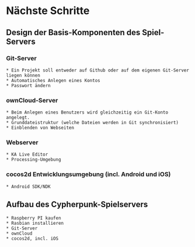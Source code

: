 # Nächste Schritte
## Design der Basis-Komponenten des Spiel-Servers
### Git-Server
	* Ein Projekt soll entweder auf Github oder auf dem eigenen Git-Server liegen können
	* Automatisches Anlegen eines Kontos
	* Passwort ändern
### ownCloud-Server
	* Beim Anlegen eines Benutzers wird gleichzeitig ein Git-Konto angelegt.
	* Grunddateistruktur (welche Dateien werden in Git synchronisiert)
	* Einblenden von Webseiten
### Webserver
	* KA Live Editor
	* Processing-Umgebung
### cocos2d Entwicklungsumgebung (incl. Android und iOS)
	* Android SDK/NDK

## Aufbau des Cypherpunk-Spielservers
	* Raspberry PI kaufen
	* Rasbian installieren 
	* Git-Server
	* ownCloud
	* cocos2d, incl. iOS